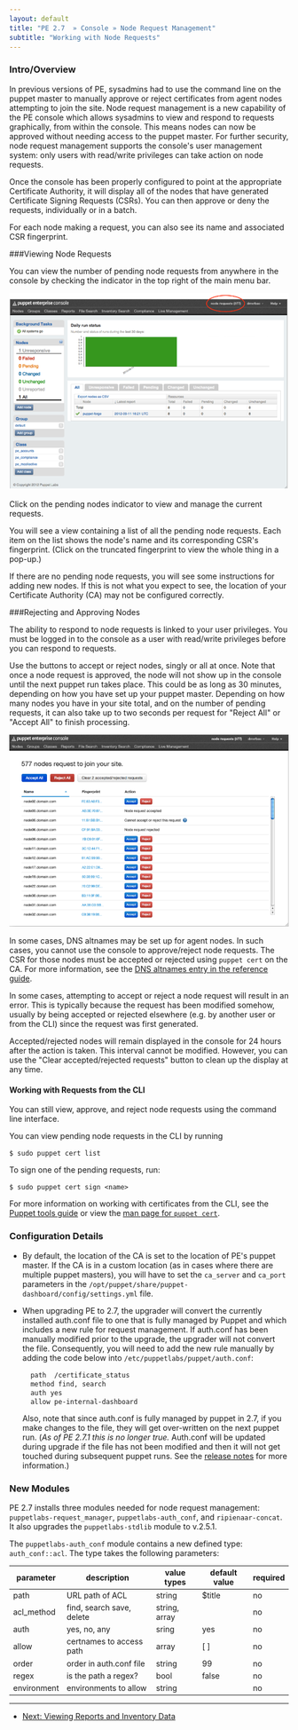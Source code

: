 ```yaml
---
layout: default
title: "PE 2.7  » Console » Node Request Management"
subtitle: "Working with Node Requests"
---
```



### Intro/Overview 
In previous versions of PE, sysadmins had to use the command line on the puppet master to manually approve or reject certificates from agent nodes attempting to join the site. Node request management is a new capability of the PE console which allows sysadmins to view and respond to requests graphically, from within the console. This means nodes can now be approved without needing access to the puppet master. For further security, node request management supports the console's user management system: only users with read/write privileges can take action on node requests.

Once the console has been properly configured to point at the appropriate Certificate Authority, it will display all of the nodes that have generated Certificate Signing Requests (CSRs). You can then approve or deny the requests, individually or in a batch.

For each node making a request, you can also see its name and associated CSR fingerprint.


###Viewing Node Requests

You can view the number of pending node requests from anywhere in the console by checking the indicator in the top right of the main menu bar.

![request indicator](images/console/request_indicator.png)

Click on the pending nodes indicator to view and manage the current requests.

You will see a view containing a list of all the pending node requests. Each item on the list shows the node's name and its corresponding CSR's fingerprint. (Click on the truncated fingerprint to view the whole thing in a pop-up.)

If there are no pending node requests, you will see some instructions for adding new nodes. If this is not what you expect to see, the location of your Certificate Authority (CA) may not be configured correctly.


###Rejecting and Approving Nodes

The ability to respond to node requests is linked to your user privileges. You must be logged in to the console as a user with read/write privileges before you can respond to requests.

Use the buttons to accept or reject nodes, singly or all at once. Note that once a node request is approved, the node will not show up in the console until the next puppet run takes place. This could be as long as 30 minutes, depending on how you have set up your puppet master. Depending on how many nodes you have in your site total, and on the number of pending requests, it can also take up to two seconds per request for "Reject All" or "Accept All" to finish processing.

![request management view](images/console/request_mgmt_view.png)

In some cases, DNS altnames may be set up for agent nodes. In such cases, you cannot use the console to approve/reject node requests. The CSR for those nodes must be accepted or rejected using `puppet cert` on the CA. For more information, see the [DNS altnames entry in the reference guide](http://docs.puppetlabs.com/references/latest/configuration.html#dnsaltnames).

In some cases, attempting to accept or reject a node request will result in an error. This is typically because the request has been modified somehow, usually by being accepted or rejected elsewhere (e.g. by another user or from the CLI) since the request was first generated.

Accepted/rejected nodes will remain displayed in the console for 24 hours after the action is taken. This interval cannot be modified. However, you can use the "Clear accepted/rejected requests" button to clean up the display at any time.


#### Working with Requests from the CLI

You can still view, approve, and reject node requests using the command line interface.

You can view pending node requests in the CLI by running

    $ sudo puppet cert list

To sign one of the pending requests, run:

    $ sudo puppet cert sign <name>
    
For more information on working with certificates from the CLI, see the [Puppet tools guide](http://docs.puppetlabs.com/guides/tools.html#puppet-cert-or-puppetca) or view the [man page for `puppet cert`](http://docs.puppetlabs.com/man/cert.html).

### Configuration Details

* By default, the location of the CA is set to the location of PE's puppet master. If the CA is in a custom location (as in cases where there are multiple puppet masters), you will have to set the `ca_server` and `ca_port` parameters in the `/opt/puppet/share/puppet-dashboard/config/settings.yml` file.

* When upgrading PE to 2.7, the upgrader will convert the currently installed auth.conf file to one that is fully managed by Puppet and which includes a new rule for request management. If auth.conf has been manually modified prior to the upgrade, the upgrader will not convert the file. Consequently, you will need to add the new rule manually by adding the code below into `/etc/puppetlabs/puppet/auth.conf`:

        path  /certificate_status
        method find, search
        auth yes
        allow pe-internal-dashboard

    Also, note that since auth.conf is fully managed by puppet in 2.7, if you make changes to the file, they will get over-written on the next puppet run. (*As of PE 2.7.1 this is no longer true.* Auth.conf will be updated during upgrade if the file has not been modified and then it will not get touched during subsequent puppet runs. See the [release notes](http://docs.puppetlabs.com/pe/2.7/appendix.html#release-notes) for more information.)

### New Modules
PE 2.7 installs three modules needed for node request management: `puppetlabs-request_manager`, `puppetlabs-auth_conf`, and `ripienaar-concat`. It also upgrades the `puppetlabs-stdlib` module to v.2.5.1.

The `puppetlabs-auth_conf` module contains a new defined type: `auth_conf::acl`. The type takes the following parameters:


| parameter     |  description               |  value types   |  default value | required |
|-------------------|---------------------------------|--------------|-------------------|-----|
| path          |  URL path of ACL           |  string        |  $title        | no |
| acl_method    |  find, search save, delete |  string, array |                | no |
| auth          |  yes, no, any              |  sring         |  yes           | no |
| allow         |  certnames to access path  |  array         |  [ ]            | no |
| order         |  order in auth.conf file   |  string        |  99            | no |
| regex         |  is the path a regex?      |  bool          |  false         | no |
| environment   |  environments to allow     |  string        |                | no |


* * * 

- [Next: Viewing Reports and Inventory Data](./console_reports.html)
